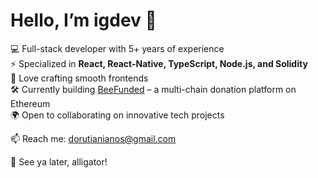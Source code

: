 # Hello, I’m igdev 👋

💻 Full-stack developer with 5+ years of experience  
⚡ Specialized in **React, React-Native, TypeScript, Node.js, and Solidity**  
🌱 Love crafting smooth frontends  
🛠 Currently building [BeeFunded](https://github.com/igdev0/bee-funded) – a multi-chain donation platform on Ethereum  
🌍 Open to collaborating on innovative tech projects

📫 Reach me: [dorutianianos@gmail.com](mailto:dorutianianos@gmail.com)  

🐊 See ya later, alligator!
